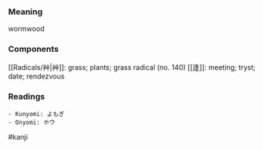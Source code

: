### Meaning

wormwood

### Components

[[Radicals/艸|艸]]: grass; plants; grass radical (no. 140) [[逢]]: meeting; tryst; date; rendezvous

### Readings

```
- Kunyomi: よもぎ
- Onyomi: ホウ
```

#kanji